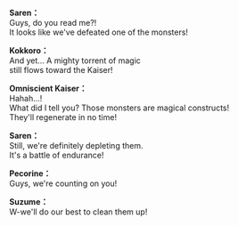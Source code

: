 # 

  
**Saren：**  
Guys, do you read me?!  
It looks like we've defeated one of the monsters!  
  
**Kokkoro：**  
And yet... A mighty torrent of magic  
still flows toward the Kaiser!  
  
**Omniscient Kaiser：**  
Hahah...!  
What did I tell you? Those monsters are magical constructs!  
They'll regenerate in no time!  
  
**Saren：**  
Still, we're definitely depleting them.  
It's a battle of endurance!  
  
**Pecorine：**  
Guys, we're counting on you!  
  
**Suzume：**  
W-we'll do our best to clean them up!  
